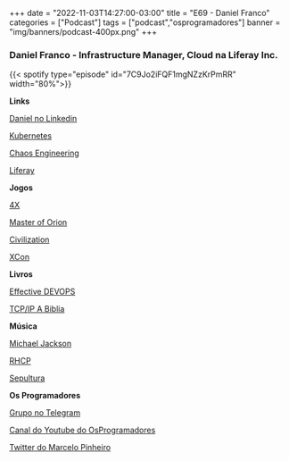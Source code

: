 +++
date = "2022-11-03T14:27:00-03:00"
title = "E69 - Daniel Franco"
categories = ["Podcast"]
tags = ["podcast","osprogramadores"]
banner = "img/banners/podcast-400px.png"
+++

### Daniel Franco - Infrastructure Manager, Cloud na Liferay Inc.

{{< spotify type="episode" id="7C9Jo2iFQF1mgNZzKrPmRR" width="80%">}}

**Links**

[Daniel no Linkedin](https://www.linkedin.com/in/daniel-savi-bueno-franco-20ba5b25/?originalSubdomain=br)

[Kubernetes](https://kubernetes.io/)

[Chaos Engineering](https://netflixtechblog.com/tagged/chaos-engineering)

[Liferay](https://www.liferay.com/)

**Jogos**

[4X](https://en.wikipedia.org/wiki/4X)

[Master of Orion](https://masteroforion.com/intro)

[Civilization](https://civilization.com/)

[XCon](https://en.wikipedia.org/wiki/XCOM)

**Livros**

[Effective DEVOPS](https://www.oreilly.com/library/view/effective-devops/9781491926291/)

[TCP/IP A Biblia](https://www.amazon.com.br/TCP-IP-B%C3%ADblia-Paul-Lasalle/dp/8535209220)

**Música**

[Michael Jackson](https://en.wikipedia.org/wiki/Michael_Jackson)

[RHCP](https://en.wikipedia.org/wiki/Red_Hot_Chili_Peppers)

[Sepultura](https://en.wikipedia.org/wiki/Sepultura)

**Os Programadores**

[Grupo no Telegram](https://t.me/osprogramadores)

[Canal do Youtube do OsProgramadores](https://www.youtube.com/channel/UCt_YNYGl6K5yNXlXEQDdwWg?view_as=subscriber)

[Twitter do Marcelo Pinheiro](https://twitter.com/mpinheir)
